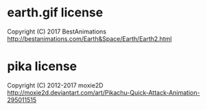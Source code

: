 ﻿# earth.gif license
Copyright (C) 2017 BestAnimations  
http://bestanimations.com/Earth&Space/Earth/Earth2.html

# pika license
Copyright (C) 2012-2017 moxie2D  
http://moxie2d.deviantart.com/art/Pikachu-Quick-Attack-Animation-295011515
